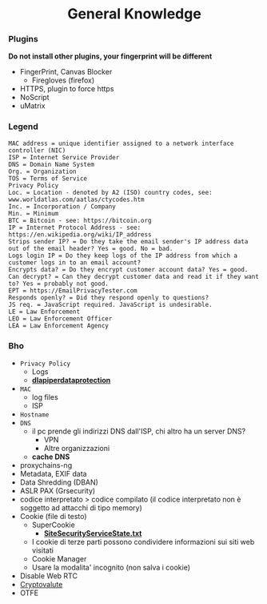 <h1 align="center">General Knowledge</h1>

### Plugins

**Do not install other plugins, your fingerprint will be different**

- FingerPrint, Canvas Blocker 
    - Firegloves (firefox)
- HTTPS, plugin to force https
- NoScript
- uMatrix

### Legend
```
MAC address = unique identifier assigned to a network interface controller (NIC)
ISP = Internet Service Provider
DNS = Domain Name System
Org. = Organization
TOS = Terms of Service
Privacy Policy
Loc. = Location - denoted by A2 (ISO) country codes, see: www.worldatlas.com/aatlas/ctycodes.htm
Inc. = Incorporation / Company
Min. = Minimum
BTC = Bitcoin - see: https://bitcoin.org
IP = Internet Protocol Address - see: https://en.wikipedia.org/wiki/IP_address
Strips sender IP? = Do they take the email sender's IP address data out of the email header? Yes = good. No = bad.
Logs login IP = Do they keep logs of the IP address from which a customer logs in to an email account?
Encrypts data? = Do they encrypt customer account data? Yes = good.
Can decrypt? = Can they decrypt customer data and read it if they want to? Yes = probably not good.
EPT = https://EmailPrivacyTester.com
Responds openly? = Did they respond openly to questions?
JS req. = JavaScript required. JavaScript is undesirable.
LE = Law Enforcement
LEO = Law Enforcement Officer
LEA = Law Enforcement Agency

```

### Bho

- ```Privacy Policy```
  - Logs
  - [**dlapiperdataprotection**](https://www.dlapiperdataprotection.com/)
- ```MAC```
    - log files
    - ISP
- ```Hostname```
- ```DNS```
  - il pc prende gli indirizzi DNS dall'ISP, chi altro ha un server DNS?
    - VPN
    - Altre organizzazioni
  - **cache DNS**
- proxychains-ng
- Metadata, EXIF data
- Data Shredding (DBAN)
- ASLR PAX (Grsecurity)
- codice interpretato > codice compilato (il codice interpretato non è soggetto ad attacchi di tipo memory)
- Cookie (file di testo)
    - SuperCookie
        - [**SiteSecurityServiceState.txt**](http://forums.mozillazine.org/viewtopic.php?f=23&t=2919581)
    - I cookie di terze parti possono condividere informazioni sui siti web visitati
    - Cookie Manager
    - Usare la modalita' incognito (non salva i cookie)
- Disable Web RTC
- [Cryptovalute](https://github.com/Jakkins/AnonProj/blob/master/Cryptovalute.md)
- OTFE






















